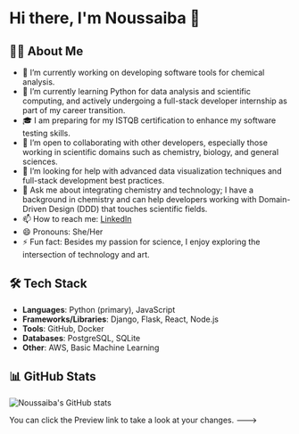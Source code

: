 
# Hi there, I'm Noussaiba 👋

## 🙋‍♀️ About Me
- 🔭 I’m currently working on developing software tools for chemical analysis.
- 🌱 I’m currently learning Python for data analysis and scientific computing, and actively undergoing a full-stack developer internship as part of my career transition.
- 🎓 I am preparing for my ISTQB certification to enhance my software testing skills.
- 👯 I’m open to collaborating with other developers, especially those working in scientific domains such as chemistry, biology, and general sciences.
- 🤔 I’m looking for help with advanced data visualization techniques and full-stack development best practices.
- 💬 Ask me about integrating chemistry and technology; I have a background in chemistry and can help developers working with Domain-Driven Design (DDD) that touches scientific fields.
- 📫 How to reach me: [LinkedIn](www.linkedin.com/in/noussaiba-ayadi)
- 😄 Pronouns: She/Her
- ⚡ Fun fact: Besides my passion for science, I enjoy exploring the intersection of technology and art.

## 🛠 Tech Stack
- **Languages**: Python (primary), JavaScript
- **Frameworks/Libraries**: Django, Flask, React, Node.js
- **Tools**: GitHub, Docker
- **Databases**: PostgreSQL, SQLite
- **Other**: AWS, Basic Machine Learning

## 📊 GitHub Stats
![Noussaiba's GitHub stats](https://github-readme-stats.vercel.app/api?username=Noussaiba24&show_icons=true&theme=radical)


You can click the Preview link to take a look at your changes.
--->
